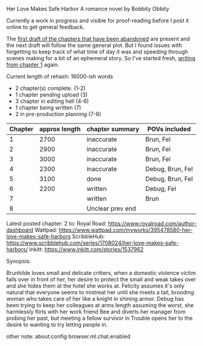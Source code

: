 Her Love Makes Safe Harbor
A romance novel by Bobbity Obbity

Currently a work in progress and visible for proof-reading before I post it online to get general feedback.

The [first draft of the chapters that have been abandoned](https://github.com/RobbingSpree/HLMSH-Novel/blob/main/chapters_as_imported/Chapter0.md) are present and the next draft will follow the same general plot. 
But I found issues with forgetting to keep track of what time of day it was and speeding through scenes making for a bit of an ephemeral story.
So I've started fresh, [writing from chapter 1](https://github.com/RobbingSpree/HLMSH-Novel/blob/main/new%20chapters%202nd%20attempt/Chapter%201.md) again.

Current length of rehash:
16000-ish words
- 2 chapter(s) complete. (1-2)
- 1 chapter pending upload (3)
- 3 chapter in editing hell (4-6)
- 1 chapter being written (7)
- 2 in pre-production planning (7-8)


| Chapter | approx length | chapter summary  | POVs included    |
| ------- | ------------- | ---------------- | ---------------- |
| 1       | 2700          | inaccurate       | Brun, Fel        |
| 2       | 2900          | inaccurate       | Brun, Fel        |
| 3       | 3000          | inaccurate       | Brun, Fel        |
| 4       | 2300          | inaccurate       | Debug, Brun, Fel |
| 5       | 3100          | done             | Debug, Brun, Fel |
| 6       | 2200          | written          | Debug, Fel       |
| 7       |               | written          | Brun             |
| 8       |               | Unclear prev end |                  |


Latest posted chapter:
2
to:
Royal Road: https://www.royalroad.com/author-dashboard
Wattpad: https://www.wattpad.com/myworks/395478580-her-love-makes-safe-harbors
ScribbleHub: https://www.scribblehub.com/series/1708024/her-love-makes-safe-harbors/
Inkitt: https://www.inkitt.com/stories/1537962

Synopsis:

Brunhilde loves small and delicate critters, when a domestic violence victim falls over in front of her, her desire to protect the small and weak takes over and she hides them at the hotel she works at.
Felicity assumes it's only natural that everyone seems to mistreat her until she meets a tall, brooding woman who takes care of her like a knight in shining armor.
Debug has been trying to keep her colleagues at arms length assuming the worst, she harmlessly flirts with her work friend Bee and diverts her manager from probing her past, but meeting a fellow survivor in Trouble opens her to the desire to wanting to try letting people in.


other note:
about:config
browser.ml.chat.enabled